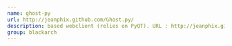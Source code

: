 ```yaml
---
name: ghost-py
url: http://jeanphix.github.com/Ghost.py/
description: based webclient (relies on PyQT). URL : http://jeanphix.github.com/Ghost.py/ Groups : blackarch blackarch-webapp blackarch-misc
group: blackarch
---
```

